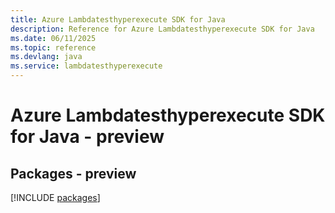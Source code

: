 ```yaml
---
title: Azure Lambdatesthyperexecute SDK for Java
description: Reference for Azure Lambdatesthyperexecute SDK for Java
ms.date: 06/11/2025
ms.topic: reference
ms.devlang: java
ms.service: lambdatesthyperexecute
---
```

# Azure Lambdatesthyperexecute SDK for Java - preview
## Packages - preview
[!INCLUDE [packages](lambdatesthyperexecute-index.md)]